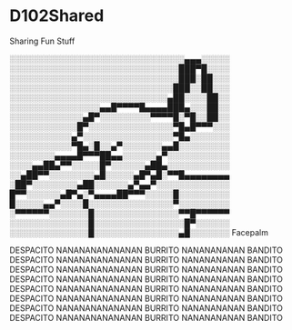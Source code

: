 # D102Shared
Sharing Fun Stuff


░░░░░░░░░░░░░░░░░░░░░░░░░░░░░░░▄▄▄░░░░░
░░░░░░░░░░░░░░░░░░░░░░░░░░░░░░███▀█░░░░
░░░░░░░░░░░░░░░░░░░░░░░░░░░░░░███░██░░░
░░░░░░░░░░░░░░░░░░░░░░░░░░░░░███░░██░░░
░░░░░░░░░░░░░░░░░░░░░░░░░░░░▄██░░░░██░░
░░░░░░░░░░░░░░░░▄▄█▀▀▀▀█▄▄▄▄███▄░░░██░░
░░░░░░░░░░░░░▄█▀░░░░░░░░░▀▀▀▀█░▀█░░██░░
░░░░░░░░░░░░█▀░░░░░░░░░░░░░░░▀█▄█▀▀▀░░░
░░░░░░░░░░░▄▀░░░░░░░░░░░░░░░░▀█▄░░░░░░░
░░░░░░░░░░░▀█▄░█░░▄▀░░░░░░░▄▄█░░░░░░░░░
░░░░░░░░▄▄▄▄█▀▀▀██▄▄░░░░░░▄▀░░░░░░░░░░░
░░░░▄▄██▄▀▀░░░░░█▀░░░░░░▄██▄░░░░░░░░░░░
░░▄██▀▀░░░░░░░░▄█░░░░░▄█▀▄█░▀▀█▄▄▄▄▄▄▄▄
░██▀░░░░░░░░▄██░░░░░░▄▀▄▄▀░░░░░░░░░░░░░
█▀▀░░░░░░▄█▀▄░▀▄▄▄▄██▀▀▀░░░░░█░░░░░░░░░
█░░░░░▄▄▀░░░░█░░░░░░░░░░░░░░░▀░░░░░░░░░
░▀▀▀▀▀▀░░░░░░░█░░░░░░░░░░░░░░░▀▀█▀▀▀▀▀▀
░░░░░░░░░░░░░░█░░░░░░░░░░░░░░░░█▀░░░░░░
░░░░░░░░░░░░░░█░░░░░░░░░░░░░░░▄█░░░░░░░
Facepalm

DESPACITO NANANANANANANAN BURRITO NANANANANAN BANDITO
DESPACITO NANANANANANANAN BURRITO NANANANANAN BANDITO
DESPACITO NANANANANANANAN BURRITO NANANANANAN BANDITO
DESPACITO NANANANANANANAN BURRITO NANANANANAN BANDITO
DESPACITO NANANANANANANAN BURRITO NANANANANAN BANDITO
DESPACITO NANANANANANANAN BURRITO NANANANANAN BANDITO
DESPACITO NANANANANANANAN BURRITO NANANANANAN BANDITO
DESPACITO NANANANANANANAN BURRITO NANANANANAN BANDITO
